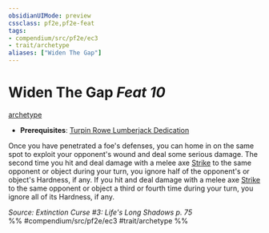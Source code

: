 ```yaml
---
obsidianUIMode: preview
cssclass: pf2e,pf2e-feat
tags:
- compendium/src/pf2e/ec3
- trait/archetype
aliases: ["Widen The Gap"]
---
```

# Widen The Gap  *Feat 10*  
[archetype](../../rules/traits/archetype.md)  

- **Prerequisites**: [Turpin Rowe Lumberjack Dedication](turpin-rowe-lumberjack-dedication-ec3.md)

Once you have penetrated a foe's defenses, you can home in on the same spot to exploit your opponent's wound and deal some serious damage. The second time you hit and deal damage with a melee axe [Strike](../../rules/actions/strike.md) to the same opponent or object during your turn, you ignore half of the opponent's or object's Hardness, if any. If you hit and deal damage with a melee axe [Strike](../../rules/actions/strike.md) to the same opponent or object a third or fourth time during your turn, you ignore all of its Hardness, if any.

*Source: Extinction Curse #3: Life's Long Shadows p. 75*  
%% #compendium/src/pf2e/ec3 #trait/archetype %%